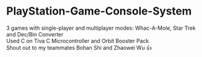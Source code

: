# PlayStation-Game-Console-System
3 games with single-player and multiplayer modes: Whac-A-Mole, Star Trek and Dec/Bin Converter  
Used C on Tiva C Microcontroller and Orbit Booster Pack  
Shout out to my teammates Bohan Shi and Zhaowei Wu :+1:
